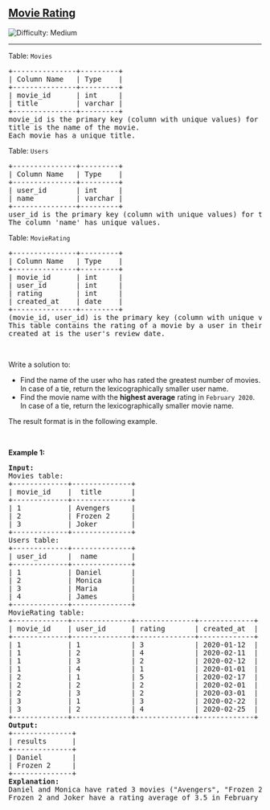 <h2><a href="https://leetcode.com/problems/movie-rating">Movie Rating</a></h2> <img src='https://img.shields.io/badge/Difficulty-Medium-orange' alt='Difficulty: Medium' /><hr><p>Table: <code>Movies</code></p>

<pre>
+---------------+---------+
| Column Name   | Type    |
+---------------+---------+
| movie_id      | int     |
| title         | varchar |
+---------------+---------+
movie_id is the primary key (column with unique values) for this table.
title is the name of the movie.
Each movie has a unique title.</pre>

<p>Table: <code>Users</code></p>

<pre>
+---------------+---------+
| Column Name   | Type    |
+---------------+---------+
| user_id       | int     |
| name          | varchar |
+---------------+---------+
user_id is the primary key (column with unique values) for this table.
The column &#39;name&#39; has unique values.
</pre>

<p>Table: <code>MovieRating</code></p>

<pre>
+---------------+---------+
| Column Name   | Type    |
+---------------+---------+
| movie_id      | int     |
| user_id       | int     |
| rating        | int     |
| created_at    | date    |
+---------------+---------+
(movie_id, user_id) is the primary key (column with unique values) for this table.
This table contains the rating of a movie by a user in their review.
created_at is the user&#39;s review date. 
</pre>

<p>&nbsp;</p>

<p>Write a solution to:</p>

<ul>
	<li>Find the name of the user who has rated the greatest number of movies. In case of a tie, return the lexicographically smaller user name.</li>
	<li>Find the movie name with the <strong>highest average</strong> rating in <code>February 2020</code>. In case of a tie, return the lexicographically smaller movie name.</li>
</ul>

<p>The&nbsp;result format is in the following example.</p>

<p>&nbsp;</p>
<p><strong class="example">Example 1:</strong></p>

<pre>
<strong>Input:</strong> 
Movies table:
+-------------+--------------+
| movie_id    |  title       |
+-------------+--------------+
| 1           | Avengers     |
| 2           | Frozen 2     |
| 3           | Joker        |
+-------------+--------------+
Users table:
+-------------+--------------+
| user_id     |  name        |
+-------------+--------------+
| 1           | Daniel       |
| 2           | Monica       |
| 3           | Maria        |
| 4           | James        |
+-------------+--------------+
MovieRating table:
+-------------+--------------+--------------+-------------+
| movie_id    | user_id      | rating       | created_at  |
+-------------+--------------+--------------+-------------+
| 1           | 1            | 3            | 2020-01-12  |
| 1           | 2            | 4            | 2020-02-11  |
| 1           | 3            | 2            | 2020-02-12  |
| 1           | 4            | 1            | 2020-01-01  |
| 2           | 1            | 5            | 2020-02-17  | 
| 2           | 2            | 2            | 2020-02-01  | 
| 2           | 3            | 2            | 2020-03-01  |
| 3           | 1            | 3            | 2020-02-22  | 
| 3           | 2            | 4            | 2020-02-25  | 
+-------------+--------------+--------------+-------------+
<strong>Output:</strong> 
+--------------+
| results      |
+--------------+
| Daniel       |
| Frozen 2     |
+--------------+
<strong>Explanation:</strong> 
Daniel and Monica have rated 3 movies (&quot;Avengers&quot;, &quot;Frozen 2&quot; and &quot;Joker&quot;) but Daniel is smaller lexicographically.
Frozen 2 and Joker have a rating average of 3.5 in February but Frozen 2 is smaller lexicographically.
</pre>
